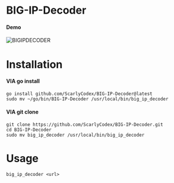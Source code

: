 # BIG-IP-Decoder
#### Demo
![BIGIPDECODER](https://github.com/user-attachments/assets/7787425f-961c-43ef-bfd1-90051df9a2cb)
# Installation
#### VIA go install
```
go install github.com/ScarlyCodex/BIG-IP-Decoder@latest
sudo mv ~/go/bin/BIG-IP-Decoder /usr/local/bin/big_ip_decoder
```
#### VIA git clone
```
git clone https://github.com/ScarlyCodex/BIG-IP-Decoder.git
cd BIG-IP-Decoder
sudo mv big_ip_decoder /usr/local/bin/big_ip_decoder
```
# Usage
`big_ip_decoder <url>`
